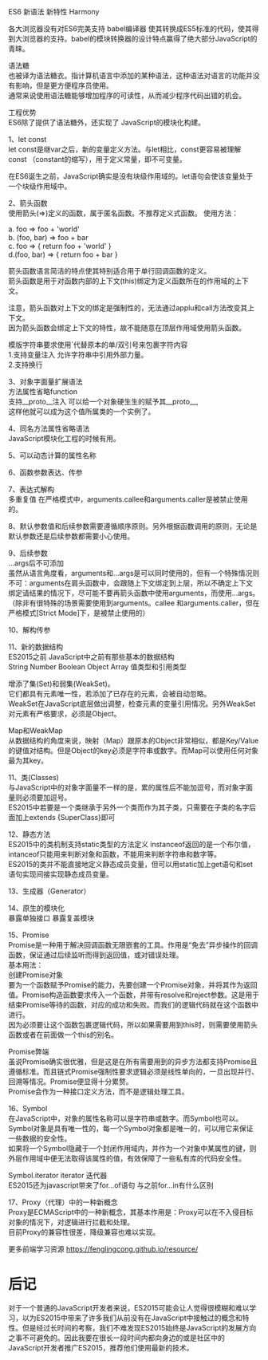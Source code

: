 ES6  新语法  新特性  Harmony

各大浏览器没有对ES6完美支持   babel编译器  使其转换成ES5标准的代码，使其得到大浏览器的支持。babel的模块转换器的设计特点赢得了绝大部分JavaScript的青睐。

语法糖 <br> 
也被译为语法糖衣。指计算机语言中添加的某种语法，这种语法对语言的功能并没有影响，但是更方便程序员使用。 <br>
通常来说使用语法糖能够增加程序的可读性，从而减少程序代码出错的机会。

工程优势 <br>
ES6除了提供了语法糖外，还实现了 JavaScript的模块化构建。

1、let const <br>
let const是继var之后，新的变量定义方法。与let相比，const更容易被理解 const （constant的缩写），用于定义常量，即不可变量。

在ES6诞生之前，JavaScript确实是没有块级作用域的。let语句会使该变量处于一个块级作用域中。

2、箭头函数 <br>
使用箭头(=>)定义的函数，属于匿名函数。不推荐定义式函数。
使用方法：

a. foo => foo + 'world'  <br>
b. (foo, bar) => foo + bar <br>
c. foo => {
	return foo + 'world'
}  <br>
d.(foo, bar) => {
	return foo + bar
}

箭头函数语言简洁的特点使其特别适合用于单行回调函数的定义。 <br>
箭头函数是用于对函数内部的上下文(this)绑定为定义函数所在的作用域的上下文。

注意，箭头函数对上下文的绑定是强制性的，无法通过applu和call方法改变其上下文。 <br>
因为箭头函数会绑定上下文的特性，故不能随意在顶层作用域使用箭头函数。

模版字符串要求使用`代替原本的单/双引号来包裹字符内容  <br>
1.支持变量注入   允许字符串中引用外部力量。 <br>
2.支持换行

3、对象字面量扩展语法 <br>
方法属性省略function       <br>
支持__proto__注入  可以给一个对象硬生生的赋予其__proto__,  <br>这样他就可以成为这个值所属类的一个实例了。

4、同名方法属性省略语法  <br>
JavaScript模块化工程的时候有用。

5、可以动态计算的属性名称 <br>

6、函数参数表达、传参

7、表达式解构 <br>  多重复值
在严格模式中，arguments.callee和arguments.caller是被禁止使用的。

8、默认参数值和后续参数需要遵循顺序原则。另外根据函数调用的原则，无论是默认参数还是后续参数都需要小心使用。

9、后续参数  <br>
...args后不可添加  <br>
虽然从语言角度看，arguments和...args是可以同时使用的，但有一个特殊情况则不可：arguments在肩头函数中，会跟随上下文绑定到上层，所以不确定上下文绑定请结果的情况下，尽可能不要再箭头函数中使用arguments，而使用...args。（除非有很特殊的场景需要使用到arguments。callee 和arguments.caller，但在严格模式[Strict Mode]下，是被禁止使用的）

10、解构传参 <br>

11、新的数据结构  <br>
ES2015之前 JavaScript中之前有那些基本的数据结构  <br>
String  Number  Boolean  Object Array  值类型和引用类型 <br>

增添了集(Set)和弱集(WeakSet)。 <br>
它们都具有元素唯一性，若添加了已存在的元素，会被自动忽略。 <br>
WeakSet在JavaScript底层做出调整，检查元素的变量引用情况。另外WeakSet对元素有严格要求，必须是Object。

Map和WeakMap <br>
从数据结构的角度来说，映射（Map）跟原本的Object非常相似，都是Key/Value的键值对结构。但是Object的key必须是字符串或数字。而Map可以使用任何对象最为其key。

11、类(Classes) <br>
与JavaScript中的对象字面量不一样的是，累的属性后不能加逗号，而对象字面量则必须要加逗号。 <br>
ES2015中若要是一个类继承于另外一个类而作为其子类，只需要在子类的名字后面加上extends {SuperClass}即可

12、静态方法 <br>
ES2015中的类机制支持static类型的方法定义  instanceof返回的是一个布尔值，intanceof只能用来判断对象和函数，不能用来判断字符串和数字等。 <br>
ES2015的类并不能直接地定义静态成员变量，但可以用static加上get语句和set语句实现间接实现静态成员变量。

13、生成器（Generator） <br>

14、原生的模块化   <br>
暴露单独接口
暴露复盖模块

15、Promise <br>
Promise是一种用于解决回调函数无限嵌套的工具。作用是“免去”异步操作的回调函数，保证通过后续监听而得到返回值，或对错误处理。 <br>
基本用法： <br>
创建Promise对象 <br>
要为一个函数赋予Promise的能力，先要创建一个Promise对象，并将其作为返回值。Promise构造函数要求传入一个函数，并带有resolve和reject参数。这是用于结束Promise等待的函数，对应的成功和失败。而我们的逻辑代码就在这个函数中进行。 <br>
因为必须要让这个函数包裹逻辑代码，所以如果需要用到this时，则需要使用箭头函数或者在前面做一个this的别名。 <br>

Promise弊端 <br>
虽说Promise确实很优雅，但是这是在所有需要用到的异步方法都支持Promise且遵循标准。而且链式Promise强制性要求逻辑必须是线性单向的，一旦出现并行、回溯等情况。Promise便显得十分累赘。 <br>
Promise会作为一种接口定义方法，而不是逻辑处理工具。

16、Symbol  <br>
在JavaScript中，对象的属性名称可以是字符串或数字。而Symbol也可以。 <br>
Symbol对象是具有唯一性的，每一个Symbol对象都是唯一的，可以用它来保证一些数据的安全性。<br>
如果将一个Symbol隐藏于一个封闭作用域内，并作为一个对象中某属性的键，则外层作用域中便无法取得该属性的值，有效保障了一些私有库的代码安全性。 <br>

Symbol.iterator   iterator 迭代器  <br>
ES2015还为javascript带来了for...of语句    与之前for...in有什么区别


17、Proxy（代理）中的一种新概念  <br>
Proxy是ECMAScript中的一种新概念，其基本作用是：Proxy可以在不入侵目标对象的情况下，对逻辑进行拦截和处理。 <br>
目前Proxy的兼容性很差，降级兼容也难以实现。


更多前端学习资源  https://fenglingcong.github.io/resource/


<h1>后记</h1>
对于一个普通的JavaScript开发者来说，ES2015可能会让人觉得很模糊和难以学习，以为ES2015中带来了许多我们从前没有在JavaScript中接触过的概念和特性。但是经过长时间的考察，我们不难发现ES2015始终是JavaScript的发展方向之事不可避免的。因此我要在很长一段时间内都向身边的或是社区中的JavaScript开发者推广ES2015，推荐他们使用最新的技术。



